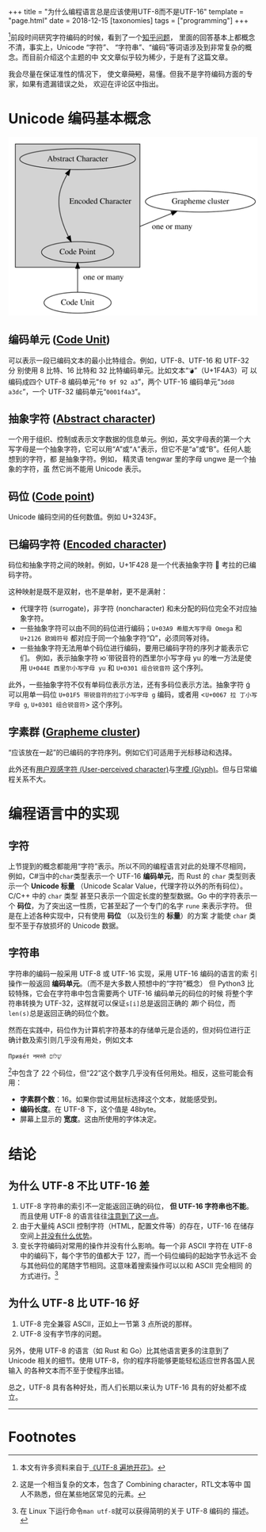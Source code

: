 +++
title = "为什么编程语言总是应该使用UTF-8而不是UTF-16"
template = "page.html" 
date = 2018-12-15
[taxonomies]
tags = ["programming"]
+++

[^1]前段时间研究字符编码的时候，看到了一个[知乎问题](https://www.zhihu.com/question/35214880)，
里面的回答基本上都概念不清，事实上，Unicode “字符”、
“字符串”、“编码”等词语涉及到非常复杂的概念。而目前介绍这个主题的中
文文章似乎较为稀少，于是有了这篇文章。

<!-- more -->

我会尽量在保证准性的情况下，
使文章<s>简短</s>，易懂。但我不是字符编码方面的专家，如果有遗漏错误之处，
欢迎在评论区中指出。

# Unicode 编码基本概念
![层次结构](../unicode.svg)

## 编码单元 ([Code Unit](http://www.unicode.org/glossary/#code_unit))
可以表示一段已编码文本的最小比特组合。例如，UTF-8、UTF-16 和 UTF-32 分
别使用 8 比特、16 比特和 32 比特编码单元。比如文本“`💣`”（U+1F4A3）可
以编码成四个 UTF-8 编码单元“`f0 9f 92 a3`”，两个 UTF-16 编码单元“`3dd8
a3dc`”，一个 UTF-32 编码单元“`0001f4a3`”。

## 抽象字符 ([Abstract character](http://www.unicode.org/glossary/#abstract_character))
一个用于组织、控制或表示文字数据的信息单元。例如，英文字母表的第一个大
写字母是一个抽象字符，它可以用“A”或“<span style="font-family:
cursive">A</span>”表示，但它不是“a”或“B”。任何人能想到的字符，都
是抽象字符。例如， 精灵语 tengwar 里的字母 ungwe 是一个抽象的字符，虽
然它尚不能用 Unicode 表示。

## 码位 ([Code point](http://www.unicode.org/glossary/#code_point))
Unicode 编码空间的任何数值。例如 U+3243F。

## 已编码字符 ([Encoded character](http://www.unicode.org/glossary/#encoded_character))
码位和抽象字符之间的映射。例如，U+1F428 是一个代表抽象字符 🐨 考拉的已编码字符。

这种映射是既不是双射，也不是单射，更不是满射：

- 代理字符 (surrogate)，非字符 (noncharacter) 和未分配的码位完全不对应抽象字符。
- 一些抽象字符可以由不同的码位进行编码；`U+03A9 希腊大写字母 Omega` 和 `U+2126 欧姆符号` 都对应于同一个抽象字符“Ω”，必须同等对待。
- 一些抽象字符无法用单个码位进行编码，要用已编码字符的序列才能表示它们。
  例如，表示抽象字符 ю́ 带锐音符的西里尔小写字母 yu 的唯一方法是使用 `U+044E 西里尔小写字母 yu` 和 `U+0301 组合锐音符` 这个序列。

此外，一些抽象字符不仅有单码位表示方法，还有多码位表示方法。抽象字符 ǵ
可以用单一码位 `U+01F5 带锐音符的拉丁小写字母 g` 编码，或者用 <`U+0067 拉
丁小写字母 g`, `U+0301 组合锐音符`> 这个序列。

## 字素群 ([Grapheme cluster](http://www.unicode.org/glossary/#grapheme_cluster))
“应该放在一起”的已编码的字符序列。例如它们可适用于光标移动和选择。

此外还有[用户观感字符 (User-perceived character)](http://www.unicode.org/glossary/#user_perceived_character)与[字模 (Glyph)](http://www.unicode.org/glossary/#glyph)。但与日常编程关系不大。


# 编程语言中的实现
## 字符
上节提到的概念都能用“字符”表示。所以不同的编程语言对此的处理不尽相同，
例如，C#当中的`char`类型表示一个 UTF-16 **编码单元**，而 Rust 的 `char` 类型则表示一个 **Unicode 标量**
（Unicode Scalar Value，代理字符以外的所有码位）。C/C++ 中的 `char` 类型
甚至只表示一个固定长度的整型数据。Go 中的字符表示一个
**码位**，为了突出这一性质，它甚至起了一个专门的名字 `rune` 来表示字符。
但是在上述各种实现中，只有使用 **码位** （以及衍生的 **标量**）的方案
才能使 `char` 类型不至于存放损坏的 Unicode 数据。

## 字符串
字符串的编码一般采用 UTF-8 或 UTF-16 实现，采用 UTF-16 编码的语言的索
引操作一般返回 **编码单元**。（而不是大多数人预想中的“字符”概念）
但 Python3 比较特殊，它会在字符串中包含需要两个 UTF-16 编码单元的码位的时候
将整个字符串转换为 UTF-32，这样就可以保证`s[i]`总是返回正确的 *第i个* 码位，而
`len(s)`总是返回正确的码位个数。

然而在实践中，码位作为计算机字符基本的存储单元是合适的，但对码位进行正
确计数及索引则几乎没有用处，例如文本

`Приве́т नमस्ते שָׁלוֹם`

[^2]中包含了 22
个码位，但“22”这个数字几乎没有任何用处。相反，这些可能会有用：

- **字素群个数**：16。如果你尝试用鼠标选择这个文本，就能感受到。
- **编码长度**。在 UTF-8 下，这个值是 48byte。
- 屏幕上显示的 **宽度**。这由所使用的字体决定。

# 结论
## 为什么 UTF-8 不比 UTF-16 差

1. UTF-8 字符串的索引不一定能返回正确的码位， **但 UTF-16 字符串也不能**。
   而且使用 UTF-8 的语言往往[注意到了这一点](https://doc.rust-lang.org/std/primitive.str.html#panics)。
2. 由于大量纯 ASCII 控制字符（HTML，配置文件等）的存在，UTF-16 在储存
   空间上[并没有什么优势](http://utf8everywhere.org/zh-cn#asian)。
3. 变长字符编码对常用的操作并没有什么影响。每一个非 ASCII 字符在 UTF-8
   中的编码下，每个字节的值都大于 127，而一个码位编码的起始字节永远不
   会与其他码位的尾随字节相同。这意味着搜索操作可以以和 ASCII 完全相同
   的方式进行。[^3]

## 为什么 UTF-8 比 UTF-16 好

1. UTF-8 完全兼容 ASCII，正如上一节第 3 点所说的那样。
2. UTF-8 没有字节序的问题。

另外，使用 UTF-8 的语言（如 Rust 和 Go）比其他语言更多的注意到了
Unicode 相关的细节。使用 UTF-8，你的程序将能够更能轻松适应世界各国人民输入
的各种文本而不至于使程序出错。

总之，UTF-8 具有各种好处，而人们长期以来认为 UTF-16 具有的好处都不成立。

--------------------------------------

# Footnotes


[^1]: 本文有许多资料来自于[《UTF-8 遍地开花》](http://utf8everywhere.org/zh-cn)。

[^2]: 这是一个相当复杂的文本，包含了 Combining character，RTL文本等中
    国人不熟悉，但在某些地区常见的元素。

[^3]: 在 Linux 下运行命令`man utf-8`就可以获得简明的关于 UTF-8 编码的
    描述。

